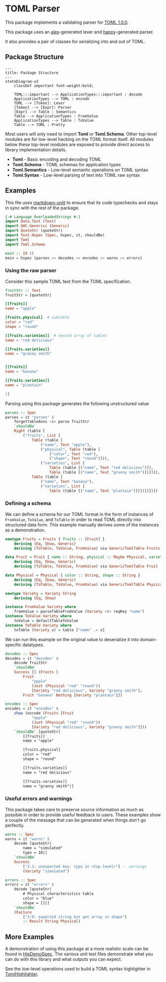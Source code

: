 # TOML Parser

This package implements a validating parser for [TOML 1.0.0](https://toml.io/en/v1.0.0).

This package uses an [alex](https://haskell-alex.readthedocs.io/en/latest/)-generated
lexer and [happy](https://haskell-happy.readthedocs.io/en/latest/)-generated parser.

It also provides a pair of classes for serializing into and out of TOML.

## Package Structure

```mermaid
---
title: Package Structure
---
stateDiagram-v2
    classDef important font-weight:bold;

    TOML:::important --> ApplicationTypes:::important : decode
    ApplicationTypes --> TOML : encode
    TOML --> [Token]: Lexer
    [Token] --> [Expr]: Parser
    [Expr] --> Table : Semantics
    Table --> ApplicationTypes : FromValue
    ApplicationTypes --> Table : ToValue
    Table --> TOML : Pretty
```

Most users will only need to import **Toml** or **Toml.Schema**. Other top-level
modules are for low-level hacking on the TOML format itself. All modules below
these top-level modules are exposed to provide direct access to library implementation
details.

- **Toml** - Basic encoding and decoding TOML
- **Toml.Schema** - TOML schemas for application types
- **Toml.Semantics** - Low-level semantic operations on TOML syntax
- **Toml.Syntax** - Low-level parsing of text into TOML raw syntax

## Examples

This file uses [markdown-unlit](https://hackage.haskell.org/package/markdown-unlit)
to ensure that its code typechecks and stays in sync with the rest of the package.

```haskell
{-# Language OverloadedStrings #-}
import Data.Text (Text)
import GHC.Generics (Generic)
import QuoteStr (quoteStr)
import Test.Hspec (Spec, hspec, it, shouldBe)
import Toml
import Toml.Schema

main :: IO ()
main = hspec (parses >> decodes >> encodes >> warns >> errors)
```

### Using the raw parser

Consider this sample TOML text from the TOML specification.

```haskell
fruitStr :: Text
fruitStr = [quoteStr|
```

```toml
[[fruits]]
name = "apple"

[fruits.physical]  # subtable
color = "red"
shape = "round"

[[fruits.varieties]]  # nested array of tables
name = "red delicious"

[[fruits.varieties]]
name = "granny smith"


[[fruits]]
name = "banana"

[[fruits.varieties]]
name = "plantain"
```

```haskell
|]
```

Parsing using this package generates the following unstructured value

```haskell
parses :: Spec
parses = it "parses" $
    forgetTableAnns <$> parse fruitStr
    `shouldBe`
    Right (table [
        ("fruits", List [
            Table (table [
                ("name", Text "apple"),
                ("physical", Table (table [
                    ("color", Text "red"),
                    ("shape", Text "round")])),
                ("varieties", List [
                    Table (table [("name", Text "red delicious")]),
                    Table (table [("name", Text "granny smith")])])]),
            Table (table [
                ("name", Text "banana"),
                ("varieties", List [
                    Table (table [("name", Text "plantain")])])])])])
```

### Defining a schema

We can define a schema for our TOML format in the form of instances of
`FromValue`, `ToValue`, and `ToTable` in order to read TOML directly
into structured data form. This example manually derives some of the
instances as a demonstration.

```haskell
newtype Fruits = Fruits { fruits :: [Fruit] }
    deriving (Eq, Show, Generic)
    deriving (ToTable, ToValue, FromValue) via GenericTomlTable Fruits

data Fruit = Fruit { name :: String, physical :: Maybe Physical, varieties :: [Variety] }
    deriving (Eq, Show, Generic)
    deriving (ToTable, ToValue, FromValue) via GenericTomlTable Fruit

data Physical = Physical { color :: String, shape :: String }
    deriving (Eq, Show, Generic)
    deriving (ToTable, ToValue, FromValue) via GenericTomlTable Physical

newtype Variety = Variety String
    deriving (Eq, Show)

instance FromValue Variety where
    fromValue = parseTableFromValue (Variety <$> reqKey "name")
instance ToValue Variety where
    toValue = defaultTableToValue
instance ToTable Variety where
    toTable (Variety x) = table ["name" .= x]

```

We can run this example on the original value to deserialize it into domain-specific datatypes.

```haskell
decodes :: Spec
decodes = it "decodes" $
    decode fruitStr
    `shouldBe`
    Success [] (Fruits [
        Fruit
            "apple"
            (Just (Physical "red" "round"))
            [Variety "red delicious", Variety "granny smith"],
        Fruit "banana" Nothing [Variety "plantain"]])

encodes :: Spec
encodes = it "encodes" $
    show (encode (Fruits [Fruit
            "apple"
            (Just (Physical "red" "round"))
            [Variety "red delicious", Variety "granny smith"]]))
    `shouldBe` [quoteStr|
        [[fruits]]
        name = "apple"

        [fruits.physical]
        color = "red"
        shape = "round"

        [[fruits.varieties]]
        name = "red delicious"

        [[fruits.varieties]]
        name = "granny smith"|]
```

### Useful errors and warnings

This package takes care to preserve source information as much as possible
in order to provide useful feedback to users. These examples show a couple
of the message that can be generated when things don't go perfectly.

```haskell
warns :: Spec
warns = it "warns" $
    decode [quoteStr|
        name = "simulated"
        typo = 10|]
    `shouldBe`
    Success
        ["2:1: unexpected key: typo in <top-level>"] -- warnings
        (Variety "simulated")

errors :: Spec
errors = it "errors" $
    decode [quoteStr|
        # Physical characteristics table
        color = "blue"
        shape = []|]
    `shouldBe`
    (Failure
        ["3:9: expected string but got array in shape"]
        :: Result String Physical)
```

## More Examples

A demonstration of using this package at a more realistic scale
can be found in [HieDemoSpec](test/HieDemoSpec.hs). The various unit
test files demonstrate what you can do with this library and what
outputs you can expect.

See the low-level operations used to build a TOML syntax highlighter
in [TomlHighlighter](test-drivers/highlighter/Main.hs).
